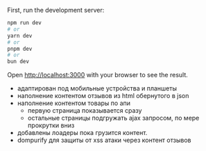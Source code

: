 First, run the development server:

```bash
npm run dev
# or
yarn dev
# or
pnpm dev
# or
bun dev
```

Open [http://localhost:3000](http://localhost:3000) with your browser to see the result.

- адаптирован под мобильные устройства и планшеты
- наполнение контентом отзывов из html обернутого в json
- наполнение контентом товары по апи
  - первую страница показывается сразу
  - остальные страницы подгружать ajax запросом, по мере прокрутки вниз
- добавлены лоадеры пока грузится контент.
- dompurify для защиты от xss атаки через контент отзывов

